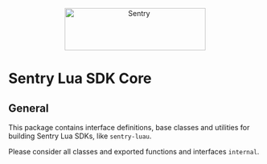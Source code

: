 <p align="center">
  <a href="https://sentry.io/?utm_source=github&utm_medium=logo" target="_blank">
    <img src="https://sentry-brand.storage.googleapis.com/sentry-wordmark-dark-280x84.png" alt="Sentry" width="280" height="84">
  </a>
</p>

# Sentry Lua SDK Core

## General

This package contains interface definitions, base classes and utilities for building Sentry Lua SDKs, like
`sentry-luau`.

Please consider all classes and exported functions and interfaces `internal`.
